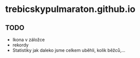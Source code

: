 # trebicskypulmaraton.github.io

## TODO
- Ikona v záložce
- rekordy
- Statistiky jak daleko jsme celkem uběhli, kolik běžců,...